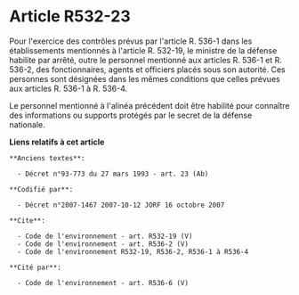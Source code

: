 # Article R532-23

Pour l'exercice des contrôles prévus par l'article R. 536-1 dans les établissements mentionnés à l'article R. 532-19, le
ministre de la défense habilite par arrêté, outre le personnel mentionné aux articles R. 536-1 et R. 536-2, des
fonctionnaires, agents et officiers placés sous son autorité. Ces personnes sont désignées dans les mêmes conditions que
celles prévues aux articles R. 536-1 à R. 536-4.

Le personnel mentionné à l'alinéa précédent doit être habilité pour connaître des informations ou supports protégés par le
secret de la défense nationale.

**Liens relatifs à cet article**

	**Anciens textes**:

	  - Décret n°93-773 du 27 mars 1993 - art. 23 (Ab)

	**Codifié par**:

	  - Décret n°2007-1467 2007-10-12 JORF 16 octobre 2007

	**Cite**:

	  - Code de l'environnement - art. R532-19 (V)
	  - Code de l'environnement - art. R536-2 (V)
	  - Code de l'environnement R532-19, R536-2, R536-1 à R536-4

	**Cité par**:

	  - Code de l'environnement - art. R536-6 (V)
